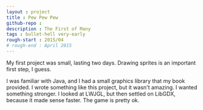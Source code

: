 ```yaml
---
layout : project
title : Pew Pew Pew
github-repo : 
description : The First of Many
tags : bullet-hell very-early
rough-start : 2015/04
# rough-end : April 2015
---
```


My first project was small, lasting two days. Drawing sprites is an important first step, I guess.

I was familiar with Java, and I had a small graphics library that my book provided.
I wrote something like this project, but it wasn't amazing. I wanted something stronger.
I looked at LWJGL, but then settled on LibGDX, because it made sense faster.
The game is pretty ok.